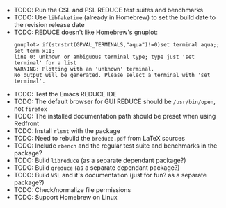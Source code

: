 <!-- vim: set ft=markdown ts=4 sw=4 tw=0 expandtab colorcolumn=80 :         -->
<!-- SPDX-License-Identifier: BSD-2-Clause                                  -->
<!--                                                                        -->
<!-- Copyright (c) 2022 Jeffrey H. Johnson <trnsz@pobox.com>                -->
<!--                                                                        -->
<!-- Redistribution and use in source and binary forms, with or without     -->
<!-- modification, are permitted provided that the following conditions are -->
<!-- met:                                                                   -->
<!--                                                                        -->
<!--   1. Redistributions of source code must retain the relevant copyright -->
<!--      notice, this list of conditions and the following disclaimer.     -->
<!--                                                                        -->
<!--   2. Redistributions in binary form must reproduce the relevant        -->
<!--      copyright notice, this list of conditions and the following       -->
<!--      disclaimer in the documentation and/or other materials provided   -->
<!--      with the distribution.                                            -->
<!--                                                                        -->
<!-- THIS SOFTWARE IS PROVIDED BY THE COPYRIGHT HOLDERS AND CONTRIBUTORS    -->
<!-- "AS IS" AND ANY EXPRESS OR IMPLIED WARRANTIES, INCLUDING, BUT NOT      -->
<!-- LIMITED TO, THE IMPLIED WARRANTIES OF MERCHANTABILITY AND FITNESS FOR  -->
<!-- A PARTICULAR PURPOSE ARE DISCLAIMED. IN NO EVENT SHALL THE COPYRIGHT   -->
<!-- OWNERS OR CONTRIBUTORS BE LIABLE FOR ANY DIRECT, INDIRECT, INCIDENTAL, -->
<!-- SPECIAL, EXEMPLARY, OR CONSEQUENTIAL DAMAGES (INCLUDING, BUT NOT       -->
<!-- LIMITED TO, PROCUREMENT OF SUBSTITUTE GOODS OR SERVICES; LOSS OF USE,  -->
<!-- DATA, OR PROFITS; OR BUSINESS INTERRUPTION) HOWEVER CAUSED AND ON ANY  -->
<!-- THEORY OF LIABILITY, WHETHER IN CONTRACT, STRICT LIABILITY, OR TORT    -->
<!-- (INCLUDING NEGLIGENCE OR OTHERWISE) ARISING IN ANY WAY OUT OF THE USE  -->
<!-- OF THIS SOFTWARE, EVEN IF ADVISED OF THE POSSIBILITY OF SUCH DAMAGE.   -->
<!--                                                                        -->
* TODO: Run the CSL and PSL REDUCE test suites and benchmarks
* TODO: Use `libfaketime` (already in Homebrew) to set the build date to the revision release date
* TODO: REDUCE doesn't like Homebrew's gnuplot:
  ```
  gnuplot> if(strstrt(GPVAL_TERMINALS,"aqua")!=0)set terminal aqua;;    set term x11;
  line 0: unknown or ambiguous terminal type; type just 'set terminal' for a list
  WARNING: Plotting with an 'unknown' terminal.
  No output will be generated. Please select a terminal with 'set terminal'.
  ```
* TODO: Test the Emacs REDUCE IDE
* TODO: The default browser for GUI REDUCE should be `/usr/bin/open`, not `firefox`
* TODO: The installed documentation path should be preset when using Redfront
* TODO: Install `rlsmt` with the package
* TODO: Need to rebuild the `breduce.pdf` from LaTeX sources
* TODO: Include `rbench` and the regular test suite and benchmarks in the package?
* TODO: Build `libreduce` (as a separate dependant package?)
* TODO: Build `qreduce` (as a separate dependant package?)
* TODO: Build `VSL` and it's documentation (just for fun? as a separate package?)
* TODO: Check/normalize file permissions
* TODO: Support Homebrew on Linux
